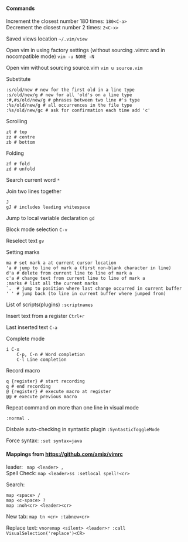 #### Commands
Increment the closest number 180 times: `180<C-a>`  
Decrement the closest number 2 times: `2<C-x>`  

Saved views location `~/.vim/view`

Open vim in using factory settings (without sourcing .vimrc and in nocompatible mode) `vim -u NONE -N`

Open vim without sourcing source.vim `vim u source.vim`

Substitute
```
:s/old/new # new for the first old in a line type    
:s/old/new/g # new for all 'old's on a line type       
:#,#s/old/new/g # phrases between two line #'s type       
:%s/old/new/g # all occurrences in the file type        
:%s/old/new/gc # ask for confirmation each time add 'c'             
```

Scrolling
```
zt # top 
zz # centre
zb # bottom
```

Folding
```
zf # fold
zd # unfold
```

Search current word `*`

Join two lines together
```
J 
gJ # includes leading whitespace
```

Jump to local variable declaration `gd`

Block mode selection `C-v`

Reselect text `gv`

Setting marks
```
ma # set mark a at current cursor location
'a # jump to line of mark a (first non-blank character in line)
d'a # delete from current line to line of mark a
c'a # change text from current line to line of mark a
:marks # list all the current marks
`.  # jump to position where last change occurred in current buffer
' ' # jump back (to line in current buffer where jumped from)
```
List of scripts(plugins) `:scriptnames`

Insert text from a register `Ctrl+r`

Last inserted text `C-a`


Complete mode
```
i C-x
	C-p, C-n # Word completion
	C-l Line completion
```

Record macro
```
q {register} # start recording
q # end recording
@ {register} # execute macro at register
@@ # execute previous macro
```

Repeat command on more than one line in visual mode
```
:normal .
```
Disbale auto-checking in syntastic plugin `:SyntasticToggleMode`

Force syntax: `:set syntax=java`  

#### Mappings from https://github.com/amix/vimrc  
leader: ` map <leader> ,`  
Spell Check: `map <leader>ss :setlocal spell!<cr>`  

Search:
```
map <space> /
map <c-space> ?
map :noh<cr> <leader><cr> 
```

New tab: `map tn <cr> :tabnew<cr>`  

Replace text: `vnoremap <silent> <leader>r :call VisualSelection('replace')<CR>`  
